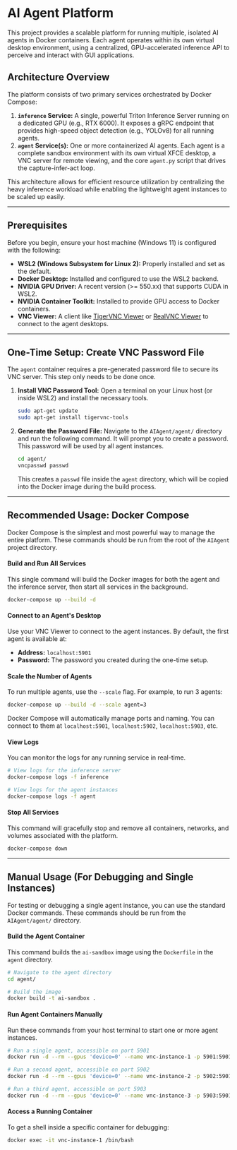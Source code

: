 # AI Agent Platform

This project provides a scalable platform for running multiple, isolated AI agents in Docker containers. Each agent operates within its own virtual desktop environment, using a centralized, GPU-accelerated inference API to perceive and interact with GUI applications.

## Architecture Overview

The platform consists of two primary services orchestrated by Docker Compose:

1.  **`inference` Service:** A single, powerful Triton Inference Server running on a dedicated GPU (e.g., RTX 6000). It exposes a gRPC endpoint that provides high-speed object detection (e.g., YOLOv8) for all running agents.
2.  **`agent` Service(s):** One or more containerized AI agents. Each agent is a complete sandbox environment with its own virtual XFCE desktop, a VNC server for remote viewing, and the core `agent.py` script that drives the capture-infer-act loop.

This architecture allows for efficient resource utilization by centralizing the heavy inference workload while enabling the lightweight agent instances to be scaled up easily.

---

## Prerequisites

Before you begin, ensure your host machine (Windows 11) is configured with the following:

-   **WSL2 (Windows Subsystem for Linux 2):** Properly installed and set as the default.
-   **Docker Desktop:** Installed and configured to use the WSL2 backend.
-   **NVIDIA GPU Driver:** A recent version (>= 550.xx) that supports CUDA in WSL2.
-   **NVIDIA Container Toolkit:** Installed to provide GPU access to Docker containers.
-   **VNC Viewer:** A client like [TigerVNC Viewer](https://tigervnc.org/) or [RealVNC Viewer](https://www.realvnc.com/en/connect/download/viewer/) to connect to the agent desktops.

---

## One-Time Setup: Create VNC Password File

The `agent` container requires a pre-generated password file to secure its VNC server. This step only needs to be done once.

1.  **Install VNC Password Tool:**
    Open a terminal on your Linux host (or inside WSL2) and install the necessary tools.
    ```bash
    sudo apt-get update
    sudo apt-get install tigervnc-tools
    ```

2.  **Generate the Password File:**
    Navigate to the `AIAgent/agent/` directory and run the following command. It will prompt you to create a password. This password will be used by all agent instances.
    ```bash
    cd agent/
    vncpasswd passwd
    ```
    This creates a `passwd` file inside the `agent` directory, which will be copied into the Docker image during the build process.

---

## Recommended Usage: Docker Compose

Docker Compose is the simplest and most powerful way to manage the entire platform. These commands should be run from the root of the `AIAgent` project directory.

#### Build and Run All Services

This single command will build the Docker images for both the agent and the inference server, then start all services in the background.

```bash
docker-compose up --build -d
```

#### Connect to an Agent's Desktop

Use your VNC Viewer to connect to the agent instances. By default, the first agent is available at:

-   **Address:** `localhost:5901`
-   **Password:** The password you created during the one-time setup.

#### Scale the Number of Agents

To run multiple agents, use the `--scale` flag. For example, to run 3 agents:

```bash
docker-compose up --build -d --scale agent=3
```
Docker Compose will automatically manage ports and naming. You can connect to them at `localhost:5901`, `localhost:5902`, `localhost:5903`, etc.

#### View Logs

You can monitor the logs for any running service in real-time.

```bash
# View logs for the inference server
docker-compose logs -f inference

# View logs for the agent instances
docker-compose logs -f agent
```

#### Stop All Services

This command will gracefully stop and remove all containers, networks, and volumes associated with the platform.

```bash
docker-compose down
```

---

## Manual Usage (For Debugging and Single Instances)

For testing or debugging a single agent instance, you can use the standard Docker commands. These commands should be run from the `AIAgent/agent/` directory.

#### Build the Agent Container

This command builds the `ai-sandbox` image using the `Dockerfile` in the `agent` directory.

```bash
# Navigate to the agent directory
cd agent/

# Build the image
docker build -t ai-sandbox .
```

#### Run Agent Containers Manually

Run these commands from your host terminal to start one or more agent instances.

```bash
# Run a single agent, accessible on port 5901
docker run -d --rm --gpus 'device=0' --name vnc-instance-1 -p 5901:5901 ai-sandbox

# Run a second agent, accessible on port 5902
docker run -d --rm --gpus 'device=0' --name vnc-instance-2 -p 5902:5901 ai-sandbox

# Run a third agent, accessible on port 5903
docker run -d --rm --gpus 'device=0' --name vnc-instance-3 -p 5903:5901 ai-sandbox
```

#### Access a Running Container

To get a shell inside a specific container for debugging:

```bash
docker exec -it vnc-instance-1 /bin/bash
